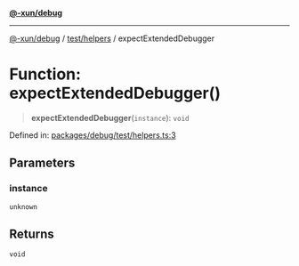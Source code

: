 [**@-xun/debug**](../../../README.md)

***

[@-xun/debug](../../../README.md) / [test/helpers](../README.md) / expectExtendedDebugger

# Function: expectExtendedDebugger()

> **expectExtendedDebugger**(`instance`): `void`

Defined in: [packages/debug/test/helpers.ts:3](https://github.com/Xunnamius/rejoinder/blob/6364d654a78668a6aba3808c40b450fcc2389353/packages/debug/test/helpers.ts#L3)

## Parameters

### instance

`unknown`

## Returns

`void`
